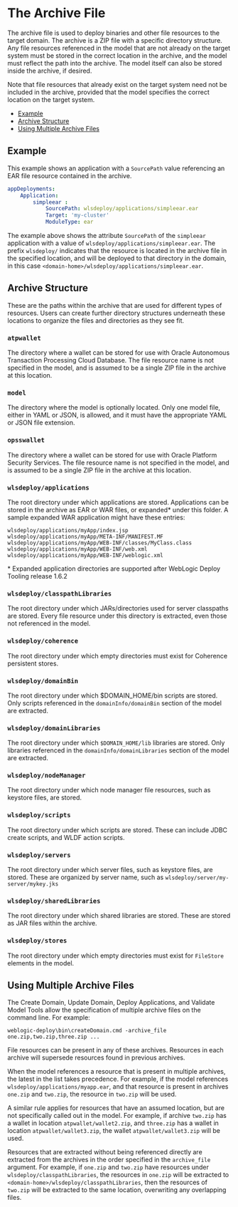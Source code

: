 # The Archive File

The archive file is used to deploy binaries and other file resources to the target domain. The archive is a ZIP file with a specific directory structure.  Any file resources referenced in the model that are not already on the target system must be stored in the correct location in the archive, and the model must reflect the path into the archive. The model itself can also be stored inside the archive, if desired.

Note that file resources that already exist on the target system need not be included in the archive, provided that the model specifies the correct location on the target system.

- [Example](#example)
- [Archive Structure](#archive-structure)
- [Using Multiple Archive Files](#using-multiple-archive-files)

## Example

This example shows an application with a `SourcePath` value referencing an EAR file resource contained in the archive.

```yaml
appDeployments:
    Application:
        simpleear :
            SourcePath: wlsdeploy/applications/simpleear.ear
            Target: 'my-cluster'
            ModuleType: ear
```

The example above shows the attribute `SourcePath` of the `simpleear` application with a value of `wlsdeploy/applications/simpleear.ear`.  The prefix `wlsdeploy/` indicates that the resource is located in the archive file in the specified location, and will be deployed to that directory in the domain, in this case `<domain-home>/wlsdeploy/applications/simpleear.ear`.

## Archive Structure

These are the paths within the archive that are used for different types of resources. Users can create further directory structures underneath these locations to organize the files and directories as they see fit.  

### `atpwallet`

The directory where a wallet can be stored for use with Oracle Autonomous Transaction Processing Cloud Database. The file resource name is not specified in the model, and is assumed to be a single ZIP file in the archive at this location.  

### `model`
The directory where the model is optionally located. Only one model file, either in YAML or JSON, is allowed, and it must have the appropriate YAML or JSON file extension.

### `opsswallet`

The directory where a wallet can be stored for use with Oracle Platform Security Services. The file resource name is not specified in the model, and is assumed to be a single ZIP file in the archive at this location.  

### `wlsdeploy/applications`
The root directory under which applications are stored. Applications can be stored in the archive as EAR or WAR files, or expanded* under this folder. A sample expanded WAR application might have these entries:
```
wlsdeploy/applications/myApp/index.jsp
wlsdeploy/applications/myApp/META-INF/MANIFEST.MF
wlsdeploy/applications/myApp/WEB-INF/classes/MyClass.class
wlsdeploy/applications/myApp/WEB-INF/web.xml
wlsdeploy/applications/myApp/WEB-INF/weblogic.xml
```

\* Expanded application directories are supported after WebLogic Deploy Tooling release 1.6.2

### `wlsdeploy/classpathLibraries`
The root directory under which JARs/directories used for server classpaths are stored. Every file resource under this directory is extracted, even those not referenced in the model. 

### `wlsdeploy/coherence`
The root directory under which empty directories must exist for Coherence persistent stores.

### `wlsdeploy/domainBin`
The root directory under which $DOMAIN_HOME/bin scripts are stored. Only scripts referenced in the `domainInfo/domainBin` section of the model are extracted.

### `wlsdeploy/domainLibraries`
The root directory under which `$DOMAIN_HOME/lib` libraries are stored. Only libraries referenced in the `domainInfo/domainLibraries` section of the model are extracted.

### `wlsdeploy/nodeManager`
The root directory under which node manager file resources, such as keystore files, are stored.

### `wlsdeploy/scripts`
The root directory under which scripts are stored. These can include JDBC create scripts, and WLDF action scripts.

### `wlsdeploy/servers`
The root directory under which server files, such as keystore files, are stored. These are organized by server name, such as `wlsdeploy/server/my-server/mykey.jks`

### `wlsdeploy/sharedLibraries`
The root directory under which shared libraries are stored. These are stored as JAR files within the archive.

### `wlsdeploy/stores`
The root directory under which empty directories must exist for `FileStore` elements in the model.

## Using Multiple Archive Files

The Create Domain, Update Domain, Deploy Applications, and Validate Model Tools allow the specification of multiple archive files on the command line. For example:

    weblogic-deploy\bin\createDomain.cmd -archive_file one.zip,two.zip,three.zip ...

File resources can be present in any of these archives. Resources in each archive will supersede resources found in previous archives.
 
When the model references a resource that is present in multiple archives, the latest in the list takes precedence. For example, if the model references `wlsdeploy/applications/myapp.ear`, and that resource is present in archives `one.zip` and `two.zip`, the resource in `two.zip` will be used.

A similar rule applies for resources that have an assumed location, but are not specifically called out in the model. For example, if archive `two.zip` has a wallet in location `atpwallet/wallet2.zip`, and `three.zip` has a wallet in location `atpwallet/wallet3.zip`, the wallet `atpwallet/wallet3.zip` will be used.

Resources that are extracted without being referenced directly are extracted from the archives in the order specified in the `archive_file` argument. For example, if `one.zip` and `two.zip` have resources under `wlsdeploy/classpathLibraries`, the resources in `one.zip` will be extracted to `<domain-home>/wlsdeploy/classpathLibraries`, then the resources of `two.zip` will be extracted to the same location, overwriting any overlapping files.

